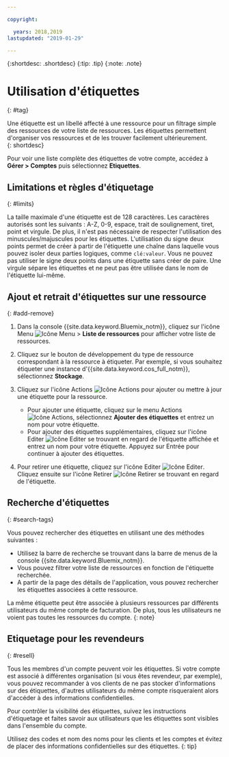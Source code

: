 ```yaml
---

copyright:

  years: 2018,2019
lastupdated: "2019-01-29"

---
```


{:shortdesc: .shortdesc}
{:tip: .tip}
{:note: .note}


# Utilisation d'étiquettes
{: #tag}

Une étiquette est un libellé affecté à une ressource pour un filtrage simple des ressources de votre liste de ressources. Les étiquettes permettent d'organiser vos ressources et de les trouver facilement ultérieurement.  
{: shortdesc}

Pour voir une liste complète des étiquettes de votre compte, accédez à **Gérer > Comptes** puis sélectionnez **Etiquettes**.

## Limitations et règles d'étiquetage
{: #limits}

La taille maximale d'une étiquette est de 128 caractères. Les caractères autorisés sont les suivants : A-Z, 0-9, espace, trait de soulignement, tiret, point et virgule. De plus, il n'est pas nécessaire de respecter l'utilisation des minuscules/majuscules pour les étiquettes. L'utilisation du signe deux points permet de créer à partir de l'étiquette une chaîne dans laquelle vous pouvez isoler deux parties logiques, comme `clé:valeur`. Vous ne pouvez pas utiliser le signe deux points dans une étiquette sans créer de paire. Une virgule sépare les étiquettes et ne peut pas être utilisée dans le nom de l'étiquette lui-même.


## Ajout et retrait d'étiquettes sur une ressource
{: #add-remove}

1. Dans la console {{site.data.keyword.Bluemix_notm}}, cliquez sur l'icône Menu ![Icône Menu](../icons/icon_hamburger.svg) > **Liste de ressources** pour afficher votre liste de ressources. 
2. Cliquez sur le bouton de développement du type de ressource correspondant à la ressource à étiqueter. Par exemple, si vous souhaitez étiqueter une instance d'{{site.data.keyword.cos_full_notm}}, sélectionnez **Stockage**.  
3. Cliquez sur l'icône Actions ![Icône Actions](../icons/action-menu-icon.svg) pour ajouter ou mettre à jour une étiquette pour la ressource. 

    * Pour ajouter une étiquette, cliquez sur le menu Actions ![Icône Actions](../icons/action-menu-icon.svg), sélectionnez **Ajouter des étiquettes** et entrez un nom pour votre étiquette. 
    * Pour ajouter des étiquettes supplémentaires, cliquez sur l'icône Editer ![Icône Editer](../icons/edit-tagging.svg) se trouvant en regard de l'étiquette affichée et entrez un nom pour votre étiquette. Appuyez sur Entrée pour continuer à ajouter des étiquettes.
4. Pour retirer une étiquette, cliquez sur l'icône Editer ![Icône Editer](../icons/edit-tagging.svg). Cliquez ensuite sur l'icône Retirer ![Icône Retirer](../icons/close-tagging.svg) se trouvant en regard de l'étiquette. 

## Recherche d'étiquettes
{: #search-tags}

Vous pouvez rechercher des étiquettes en utilisant une des méthodes suivantes :

  * Utilisez la barre de recherche se trouvant dans la barre de menus de la console {{site.data.keyword.Bluemix_notm}}.
  * Vous pouvez filtrer votre liste de ressources en fonction de l'étiquette recherchée.
  * A partir de la page des détails de l'application, vous pouvez rechercher les étiquettes associées à cette ressource.

La même étiquette peut être associée à plusieurs ressources par différents utilisateurs du même compte de facturation. De plus, tous les utilisateurs ne voient pas toutes les ressources du compte.
{: note}


## Etiquetage pour les revendeurs
{: #resell}

Tous les membres d'un compte peuvent voir les étiquettes.
Si votre compte est associé à différentes organisation (si vous êtes revendeur, par exemple), vous pouvez recommander à vos clients de ne pas stocker d'informations sur des étiquettes, d'autres utilisateurs du même compte risqueraient alors d'accéder à des informations confidentielles.

Pour contrôler la visibilité des étiquettes, suivez les instructions d'étiquetage et faites savoir aux utilisateurs que les étiquettes sont visibles dans l'ensemble du compte. 

Utilisez des codes et nom des noms pour les clients et les comptes et évitez de placer des informations confidentielles sur des étiquettes.
{: tip}

